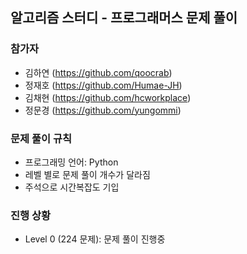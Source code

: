 ## 알고리즘 스터디 - 프로그래머스 문제 풀이

### 참가자
- 김하연 (https://github.com/qoocrab)
- 정재호 (https://github.com/Humae-JH)
- 김채현 (https://github.com/hcworkplace)
- 정문경 (https://github.com/yungommi)

### 문제 풀이 규칙
- 프로그래밍 언어: Python
- 레벨 별로 문제 풀이 개수가 달라짐
- 주석으로 시간복잡도 기입

### 진행 상황
- Level 0 (224 문제): 문제 풀이 진행중
